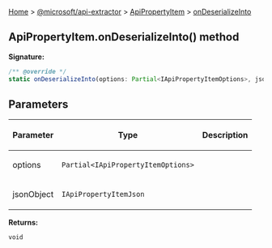 [Home](./index) &gt; [@microsoft/api-extractor](./api-extractor.md) &gt; [ApiPropertyItem](./api-extractor.apipropertyitem.md) &gt; [onDeserializeInto](./api-extractor.apipropertyitem.ondeserializeinto.md)

## ApiPropertyItem.onDeserializeInto() method


<b>Signature:</b>

```typescript
/** @override */
static onDeserializeInto(options: Partial<IApiPropertyItemOptions>, jsonObject: IApiPropertyItemJson): void;
```

## Parameters

|  <p>Parameter</p> | <p>Type</p> | <p>Description</p> |
|  --- | --- | --- |
|  <p>options</p> | <p>`Partial<IApiPropertyItemOptions>`</p> |  |
|  <p>jsonObject</p> | <p>`IApiPropertyItemJson`</p> |  |

<b>Returns:</b>

`void`

